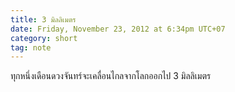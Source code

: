 ```yaml
---
title: 3 มิลลิเมตร
date: Friday, November 23, 2012 at 6:34pm UTC+07
category: short
tag: note
---
```


ทุกหนึ่งเดือนดวงจันทร์จะเคลื่อนไกลจากโลกออกไป 3 มิลลิเมตร
